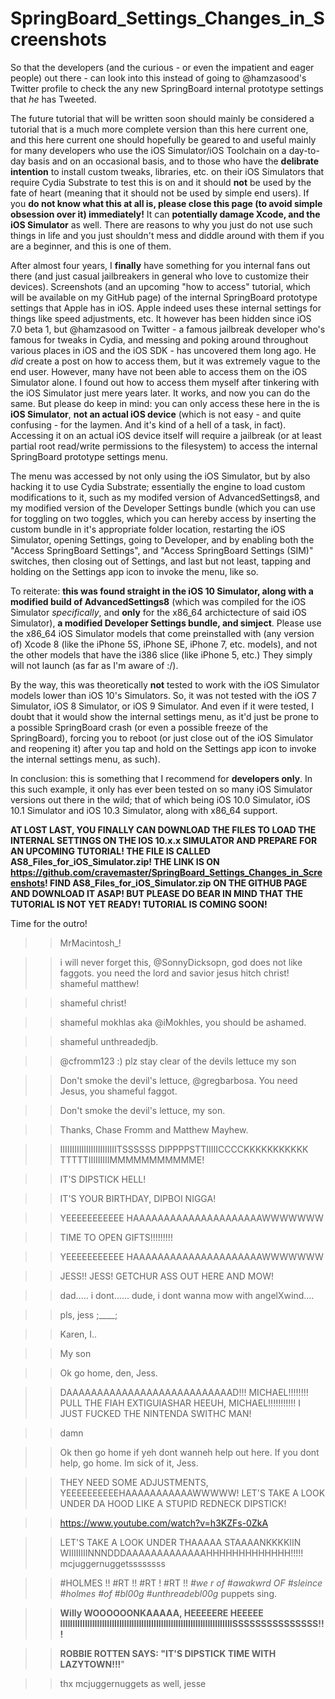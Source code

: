 # SpringBoard_Settings_Changes_in_Screenshots
So that the developers (and the curious - or even the impatient and eager people) out there - can look into this instead of going to @hamzasood's Twitter profile to check the any new SpringBoard internal prototype settings that *he* has Tweeted.

The future tutorial that will be written soon should mainly be considered a tutorial that is a much more complete version than this here current one, and this here current one should hopefully be geared to and useful mainly for many developers who use the iOS Simulator/iOS Toolchain on a day-to-day basis and on an occasional basis, and to those who have the **delibrate intention** to install custom tweaks, libraries, etc. on their iOS Simulators that require Cydia Substrate to test this is on and it should **not** be used by the fate of heart (meaning that it should not be used by simple end users). If you **do not know what this at all is, please close this page (to avoid simple obsession over it) immediately!** It can **potentially damage Xcode, and the iOS Simulator** as well. There are reasons to why you just do not use such things in life and you just shouldn't mess and diddle around with them if you are a beginner, and this is one of them.

After almost four years, I **finally** have something for you internal fans out there (and just casual jailbreakers in general who love to customize their devices). Screenshots (and an upcoming "how to access" tutorial, which will be available on my GitHub page) of the internal SpringBoard prototype settings that Apple has in iOS. Apple indeed uses these internal settings for things like speed adjustments, etc. It however has been hidden since iOS 7.0 beta 1, but @hamzasood on Twitter - a famous jailbreak developer who's famous for tweaks in Cydia, and messing and poking around throughout various places in iOS and the iOS SDK - has uncovered them long ago. He *did* create a post on how to access them, but it was extremely vague to the end user. However, many have not been able to access them on the iOS Simulator alone. I found out how to access them myself after tinkering with the iOS Simulator just mere years later. It works, and now you can do the same. But please do keep in mind: you can only access these here in the is **iOS Simulator**, **not an actual iOS device** (which is not easy - and quite confusing - for the laymen. And it's kind of a hell of a task, in fact). Accessing it on an actual iOS device itself will require a jailbreak (or at least partial root read/write permissions to the filesystem) to access the internal SpringBoard prototype settings menu.

The menu was accessed by not only using the iOS Simulator, but by also hacking it to use Cydia Substrate; essentially the engine to load custom modifications to it, such as my modifed version of AdvancedSettings8, and my modified version of the Developer Settings bundle (which you can use for toggling on two toggles, which you can hereby access by inserting the custom bundle in it's appropriate folder location, restarting the iOS Simulator, opening Settings, going to Developer, and by enabling both the "Access SpringBoard Settings", and "Access SpringBoard Settings (SIM)" switches, then closing out of Settings, and last but not least, tapping and holding on the Settings app icon to invoke the menu, like so.

To reiterate: **this was found straight in the iOS 10 Simulator, along with a modified build of AdvancedSettings8** (which was compiled for the iOS Simulator *specifically*, and **only** for the x86_64 archictecture of said iOS Simulator), **a modified Developer Settings bundle, and simject**. Please use the x86_64 iOS Simulator models that come preinstalled with (any version of) Xcode 8 (like the iPhone 5S, iPhone SE, iPhone 7, etc. models), and not the other models that have the i386 slice (like iPhone 5, etc.) They simply will not launch (as far as I'm aware of :/).

By the way, this was theoretically **not** tested to work with the iOS Simulator models lower than iOS 10's Simulators. So, it was not tested with the iOS 7 Simulator, iOS 8 Simulator, or iOS 9 Simulator. And even if it were tested, I doubt that it would show the internal settings menu, as it'd just be prone to a possible SpringBoard crash (or even a possible freeze of the SpringBoard), forcing you to reboot (or just close out of the iOS Simulator and reopening it) after you tap and hold on the Settings app icon to invoke the internal settings menu, as such).

In conclusion: this is something that I recommend for **developers only**. In this such example, it only has ever been tested on so many iOS Simulator versions out there in the wild; that of which being iOS 10.0 Simulator, iOS 10.1 Simulator and iOS 10.3 Simulator, along with x86_64 support.

**AT LOST LAST, YOU FINALLY CAN DOWNLOAD THE FILES TO LOAD THE INTERNAL SETTINGS ON THE IOS 10.x.x SIMULATOR AND PREPARE FOR AN UPCOMING TUTORIAL! THE FILE IS CALLED AS8_Files_for_iOS_Simulator.zip! THE LINK IS ON https://github.com/cravemaster/SpringBoard_Settings_Changes_in_Screenshots! FIND AS8_Files_for_iOS_Simulator.zip ON THE GITHUB PAGE AND DOWNLOAD IT ASAP! BUT PLEASE DO BEAR IN MIND THAT THE TUTORIAL IS NOT YET READY! TUTORIAL IS COMING SOON!**

Time for the outro!

>> MrMacintosh_!

>> i will never forget this, @SonnyDicksopn, god does not like faggots. you need the lord and savior jesus hitch christ!
>> shameful matthew!

>> shameful christ!

>> shameful mokhlas aka @iMokhles, you should be ashamed.

>> shameful unthreadedjb.

>> @cfromm123 :) plz stay clear of the devils lettuce my son

>> Don't smoke the devil's lettuce, @gregbarbosa. You need Jesus, you shameful faggot.

>> Don't smoke the devil's lettuce, my son.
    
>> Thanks, Chase Fromm and Matthew Mayhew.



>> IIIIIIIIIIIIIIIIIIIIIIIITSSSSSS DIPPPPSTTIIIIICCCCKKKKKKKKKKK TTTTTIIIIIIIIIMMMMMMMMMMME!

>> IT'S DIPSTICK HELL!
    
>> IT'S YOUR BIRTHDAY, DIPBOI NIGGA!



>> YEEEEEEEEEEE HAAAAAAAAAAAAAAAAAAAAAWWWWWWW

>> TIME TO OPEN GIFTS!!!!!!!!!



>> YEEEEEEEEEEE HAAAAAAAAAAAAAAAAAAAAAWWWWWWW

>> JESS!! JESS! GETCHUR ASS OUT HERE AND MOW!

>> dad..... i dont...... dude, i dont wanna mow with angelXwind....

>> pls, jess ;____;

>> Karen, I..

>> My son

>> Ok go home, den, Jess.

>> DAAAAAAAAAAAAAAAAAAAAAAAAAAAD!!! MICHAEL!!!!!!!! PULL THE FIAH EXTIGUIASHAR HEEUH, MICHAEL!!!!!!!!!!! I JUST FUCKED THE NINTENDA SWITHC MAN!

>> damn

>> Ok then go home if yeh dont wanneh help out here. If you dont help, go home. Im sick of it, Jess.

>> THEY NEED SOME ADJUSTMENTS, YEEEEEEEEEEHAAAAAAAAAAAWWWWW! LET'S TAKE A LOOK UNDER DA HOOD LIKE A STUPID REDNECK DIPSTICK!

>> https://www.youtube.com/watch?v=h3KZFs-0ZkA


>> LET'S TAKE A LOOK UNDER THAAAAA STAAAANKKKKIIN WIIIIIIIINNNDDDAAAAAAAAAAAAAHHHHHHHHHHHHH!!!!! mcjuggernuggetssssssss
      
>> #HOLMES !! #RT !! #RT ! #RT !!
*#we r of #awakwrd OF #sleince #holmes #of #bl00g #unthreadebl00g*
>> puppets sing.



>> **Willy WOOOOOONKAAAAA, HEEEEERE HEEEEE IIIIIIIIIIIIIIIIIIIIIIIIIIIIIIIIIIIIIIIIIIIIIIIIIIIIIIIIIIIIIIIIIIIIIISSSSSSSSSSSSSSS!!!**

>> **ROBBIE ROTTEN SAYS: "IT'S DIPSTICK TIME WITH LAZYTOWN!!!**"

>> thx mcjuggernuggets as well, jesse
